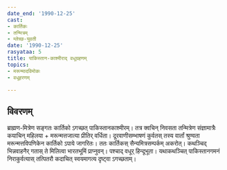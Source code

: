 ```yaml
---
date_end: '1990-12-25'
cast:
- कार्तिकः
- तन्मित्रम्
- म्लेच्छ-युवती
date: '1990-12-25'
rasyataa: 5
title: पाकिस्तान-काश्मीराद् वधूग्रहणम्
topics:
- मरून्मादविमोकः
- वधूहरणम्

---
```


## विवरणम्
ब्राह्मण-मित्रेण सङ्गतः कार्तिको ऽगच्छत् पाकिस्तानकाश्मीरम्। तत्र क्वचिन् निवसता तन्मित्रेण संज्ञामात्रैः‌ कयाचिन् महिलया + मरून्मत्तजात्या प्रीतिर् वर्धिता।  दूरवाणीसम्भाषणं कुर्वतस् तस्य वार्तां श्रुण्वता मरून्मत्तविपणिकेन कार्तिको ऽपाये जागरितः। ततः कार्तिकस् सैन्यमित्रसम्पर्कम् अकरोत्। कथञ्चिद् भिन्नवाहनैर् गतास् ते मिलित्वा भारतभूमिं प्राप्नुवन्। पश्चाद् वधूर् हिन्दूभूता। यथाकथञ्चित् पाकिस्तानगमनं निराकुर्वत्यास् तत्पितरौ कदाचित् स्वयमागत्य दृष्ट्वा ऽगच्छताम्।

